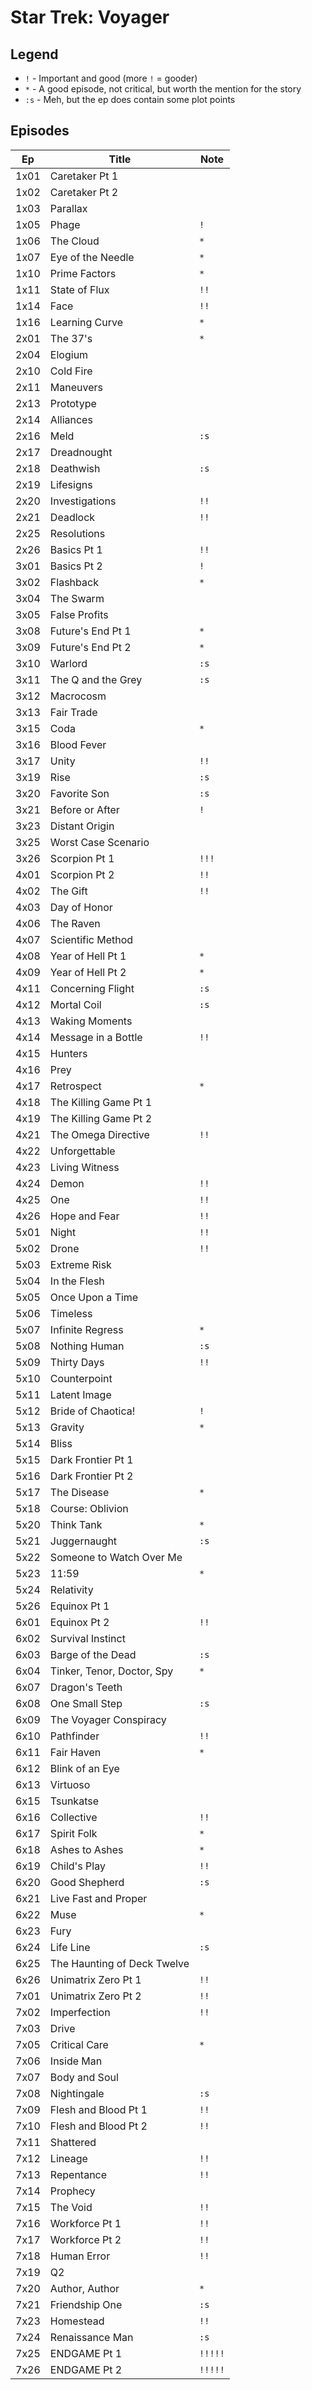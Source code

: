 # Star Trek: Voyager

## Legend

* `!`   - Important and good (more `!` = gooder)
* `*`   - A good episode, not critical, but worth the mention for the story
* `:s`    - Meh, but the ep does contain some plot points

## Episodes

| Ep   | Title                  | Note
|-     |-                       |-
| 1x01 | Caretaker Pt 1
| 1x02 | Caretaker Pt 2
| 1x03 | Parallax
| 1x05 | Phage                  | `!`
| 1x06 | The Cloud              | `*`
| 1x07 | Eye of the Needle      | `*`
| 1x10 | Prime Factors          | `*`
| 1x11 | State of Flux          | `!!`
| 1x14 | Face                   | `!!`
| 1x16 | Learning Curve         | `*`
| 2x01 | The 37's               | `*`
| 2x04 | Elogium
| 2x10 | Cold Fire
| 2x11 | Maneuvers
| 2x13 | Prototype
| 2x14 | Alliances
| 2x16 | Meld                   | `:s`
| 2x17 | Dreadnought
| 2x18 | Deathwish              | `:s`
| 2x19 | Lifesigns
| 2x20 | Investigations         | `!!`
| 2x21 | Deadlock               | `!!`
| 2x25 | Resolutions
| 2x26 | Basics Pt 1            | `!!`
| 3x01 | Basics Pt 2            | `!`
| 3x02 | Flashback              | `*`
| 3x04 | The Swarm
| 3x05 | False Profits
| 3x08 | Future's End Pt 1      | `*`
| 3x09 | Future's End Pt 2      | `*`
| 3x10 | Warlord                | `:s`
| 3x11 | The Q and the Grey     | `:s`
| 3x12 | Macrocosm
| 3x13 | Fair Trade
| 3x15 | Coda                   | `*`
| 3x16 | Blood Fever
| 3x17 | Unity                  | `!!`
| 3x19 | Rise                   | `:s`
| 3x20 | Favorite Son           | `:s`
| 3x21 | Before or After        | `!`
| 3x23 | Distant Origin
| 3x25 | Worst Case Scenario
| 3x26 | Scorpion Pt 1          | `!!!`
| 4x01 | Scorpion Pt 2          | `!!`
| 4x02 | The Gift               | `!!`
| 4x03 | Day of Honor
| 4x06 | The Raven
| 4x07 | Scientific Method
| 4x08 | Year of Hell Pt 1      | `*`
| 4x09 | Year of Hell Pt 2      | `*`
| 4x11 | Concerning Flight      | `:s`
| 4x12 | Mortal Coil            | `:s`
| 4x13 | Waking Moments
| 4x14 | Message in a Bottle    | `!!`
| 4x15 | Hunters
| 4x16 | Prey
| 4x17 | Retrospect             | `*`
| 4x18 | The Killing Game Pt 1
| 4x19 | The Killing Game Pt 2
| 4x21 | The Omega Directive    | `!!`
| 4x22 | Unforgettable
| 4x23 | Living Witness
| 4x24 | Demon                  | `!!`
| 4x25 | One                    | `!!`
| 4x26 | Hope and Fear          | `!!`
| 5x01 | Night                  | `!!`
| 5x02 | Drone                  | `!!`
| 5x03 | Extreme Risk
| 5x04 | In the Flesh
| 5x05 | Once Upon a Time
| 5x06 | Timeless
| 5x07 | Infinite Regress       | `*`
| 5x08 | Nothing Human          | `:s`
| 5x09 | Thirty Days            | `!!`
| 5x10 | Counterpoint
| 5x11 | Latent Image
| 5x12 | Bride of Chaotica!     | `!`
| 5x13 | Gravity                | `*`
| 5x14 | Bliss
| 5x15 | Dark Frontier Pt 1
| 5x16 | Dark Frontier Pt 2
| 5x17 | The Disease            | `*`
| 5x18 | Course: Oblivion
| 5x20 | Think Tank             | `*`
| 5x21 | Juggernaught           | `:s`
| 5x22 | Someone to Watch Over Me
| 5x23 | 11:59                  | `*`
| 5x24 | Relativity
| 5x26 | Equinox Pt 1
| 6x01 | Equinox Pt 2           | `!!`
| 6x02 | Survival Instinct
| 6x03 | Barge of the Dead      | `:s`
| 6x04 | Tinker, Tenor, Doctor, Spy | `*`
| 6x07 | Dragon's Teeth
| 6x08 | One Small Step         | `:s`
| 6x09 | The Voyager Conspiracy
| 6x10 | Pathfinder             | `!!`
| 6x11 | Fair Haven             | `*`
| 6x12 | Blink of an Eye
| 6x13 | Virtuoso
| 6x15 | Tsunkatse
| 6x16 | Collective             | `!!`
| 6x17 | Spirit Folk            | `*`
| 6x18 | Ashes to Ashes         | `*`
| 6x19 | Child's Play           | `!!`
| 6x20 | Good Shepherd          | `:s`
| 6x21 | Live Fast and Proper
| 6x22 | Muse                   | `*`
| 6x23 | Fury
| 6x24 | Life Line              | `:s`
| 6x25 | The Haunting of Deck Twelve
| 6x26 | Unimatrix Zero Pt 1    | `!!`
| 7x01 | Unimatrix Zero Pt 2    | `!!`
| 7x02 | Imperfection           | `!!`
| 7x03 | Drive
| 7x05 | Critical Care          | `*`
| 7x06 | Inside Man
| 7x07 | Body and Soul
| 7x08 | Nightingale            | `:s`
| 7x09 | Flesh and Blood Pt 1   | `!!`
| 7x10 | Flesh and Blood Pt 2   | `!!`
| 7x11 | Shattered
| 7x12 | Lineage                | `!!`
| 7x13 | Repentance             | `!!`
| 7x14 | Prophecy
| 7x15 | The Void               | `!!`
| 7x16 | Workforce Pt 1         | `!!`
| 7x17 | Workforce Pt 2         | `!!`
| 7x18 | Human Error            | `!!`
| 7x19 | Q2
| 7x20 | Author, Author         | `*`
| 7x21 | Friendship One         | `:s`
| 7x23 | Homestead              | `!!`
| 7x24 | Renaissance Man        | `:s`
| 7x25 | ENDGAME Pt 1           | `!!!!!`
| 7x26 | ENDGAME Pt 2           | `!!!!!`
